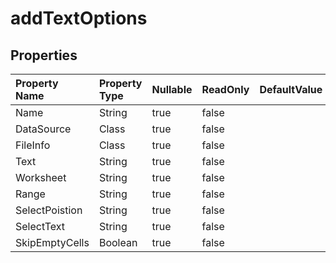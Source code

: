 # **addTextOptions**

 

## **Properties**

| Property Name | Property Type | Nullable |  ReadOnly | DefaultValue | Description | 
| :- | :- | :- |:- |  :- | :- |
|Name|String|true|false |  ||
|DataSource|Class|true|false |  ||
|FileInfo|Class|true|false |  ||
|Text|String|true|false |  ||
|Worksheet|String|true|false |  ||
|Range|String|true|false |  ||
|SelectPoistion|String|true|false |  ||
|SelectText|String|true|false |  ||
|SkipEmptyCells|Boolean|true|false |  ||

